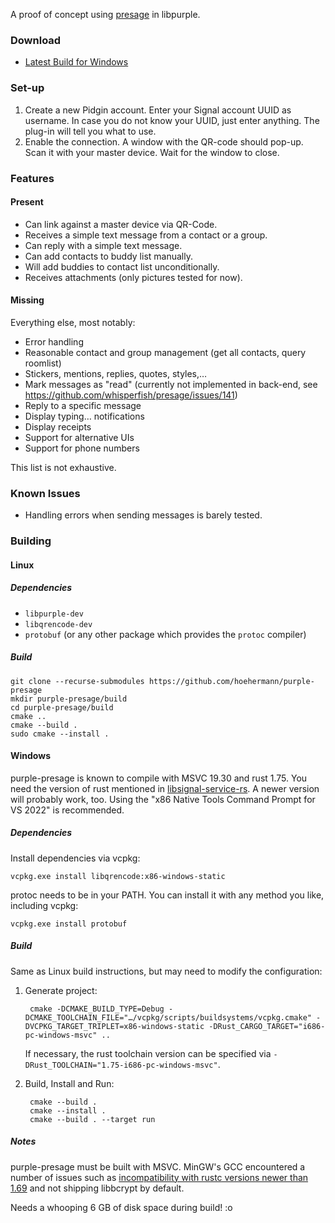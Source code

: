 A proof of concept using [presage](https://github.com/whisperfish/presage) in libpurple.

### Download

* [Latest Build for Windows](https://nightly.link/hoehermann/purple-presage/workflows/build/master/libpresage.dll.zip)

### Set-up

1. Create a new Pidgin account. Enter your Signal account UUID as username. In case you do not know your UUID, just enter anything. The plug-in will tell you what to use.
2. Enable the connection. A window with the QR-code should pop-up. Scan it with your master device. Wait for the window to close.

### Features

#### Present

* Can link against a master device via QR-Code.
* Receives a simple text message from a contact or a group.
* Can reply with a simple text message.
* Can add contacts to buddy list manually.
* Will add buddies to contact list unconditionally.
* Receives attachments (only pictures tested for now).

#### Missing

Everything else, most notably:

* Error handling
* Reasonable contact and group management (get all contacts, query roomlist)
* Stickers, mentions, replies, quotes, styles,…
* Mark messages as "read" (currently not implemented in back-end, see https://github.com/whisperfish/presage/issues/141)
* Reply to a specific message
* Display typing… notifications
* Display receipts
* Support for alternative UIs
* Support for phone numbers

This list is not exhaustive.

### Known Issues

* Handling errors when sending messages is barely tested.

### Building

#### Linux

##### Dependencies

* `libpurple-dev`
* `libqrencode-dev`
* `protobuf` (or any other package which provides the `protoc` compiler)

##### Build

    git clone --recurse-submodules https://github.com/hoehermann/purple-presage
    mkdir purple-presage/build
    cd purple-presage/build
    cmake ..
    cmake --build .
    sudo cmake --install .

#### Windows

purple-presage is known to compile with MSVC 19.30 and rust 1.75. You need the version of rust mentioned in [libsignal-service-rs](https://github.com/whisperfish/libsignal-service-rs/tree/main#note-on-supported-rust-versions). A newer version will probably work, too. Using the "x86 Native Tools Command Prompt for VS 2022" is recommended.

##### Dependencies

Install dependencies via vcpkg:

    vcpkg.exe install libqrencode:x86-windows-static

protoc needs to be in your PATH. You can install it with any method you like, including vcpkg:

    vcpkg.exe install protobuf

##### Build

Same as Linux build instructions, but may need to modify the configuration:

1. Generate project:

        cmake -DCMAKE_BUILD_TYPE=Debug -DCMAKE_TOOLCHAIN_FILE="…/vcpkg/scripts/buildsystems/vcpkg.cmake" -DVCPKG_TARGET_TRIPLET=x86-windows-static -DRust_CARGO_TARGET="i686-pc-windows-msvc" ..

    If necessary, the rust toolchain version can be specified via `-DRust_TOOLCHAIN="1.75-i686-pc-windows-msvc"`.

2. Build, Install and Run:

        cmake --build .
        cmake --install .
        cmake --build . --target run

##### Notes

purple-presage must be built with MSVC. MinGW's GCC encountered a number of issues such as [incompatibility with rustc versions newer than 1.69](https://github.com/rust-lang/rust/issues/112368) and not shipping libbcrypt by default.

Needs a whooping 6 GB of disk space during build! :o
